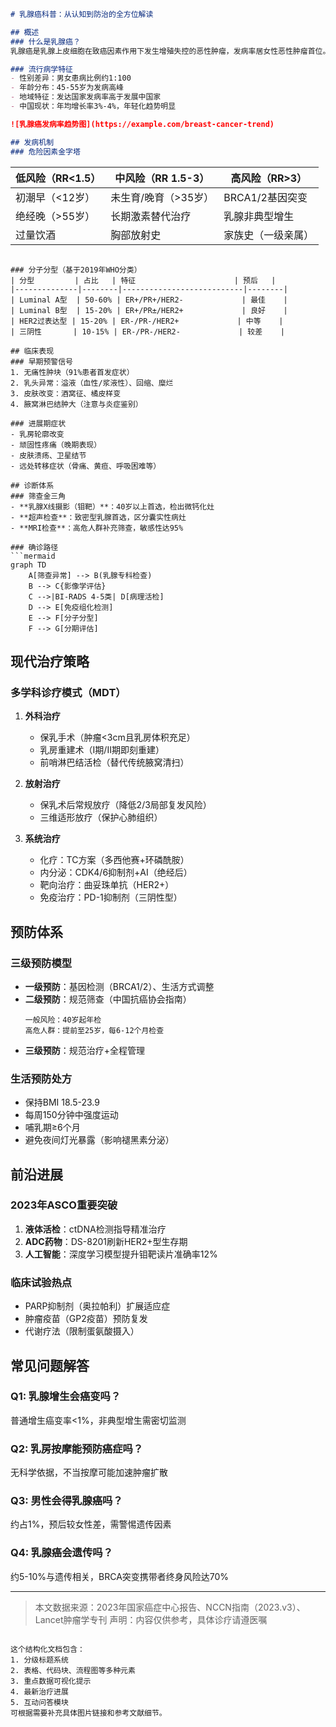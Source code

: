 

```markdown
# 乳腺癌科普：从认知到防治的全方位解读

## 概述
### 什么是乳腺癌？
乳腺癌是乳腺上皮细胞在致癌因素作用下发生增殖失控的恶性肿瘤，发病率居女性恶性肿瘤首位。2023年全球新发乳腺癌病例达230万例，占所有新发癌症病例的11.7%。

### 流行病学特征
- 性别差异：男女患病比例约1:100
- 年龄分布：45-55岁为发病高峰
- 地域特征：发达国家发病率高于发展中国家
- 中国现状：年均增长率3%-4%，年轻化趋势明显

![乳腺癌发病率趋势图](https://example.com/breast-cancer-trend)

## 发病机制
### 危险因素金字塔
```
低风险（RR<1.5）        | 中风险（RR 1.5-3）     | 高风险（RR>3）
---------------------|---------------------|-----------------
初潮早（<12岁）       | 未生育/晚育（>35岁）  | BRCA1/2基因突变
绝经晚（>55岁）       | 长期激素替代治疗      | 乳腺非典型增生
过量饮酒              | 胸部放射史           | 家族史（一级亲属）
```

### 分子分型（基于2019年WHO分类）
| 分型         | 占比   | 特征                      | 预后   |
|--------------|--------|---------------------------|--------|
| Luminal A型  | 50-60% | ER+/PR+/HER2-             | 最佳    |
| Luminal B型  | 15-20% | ER+/PR±/HER2+             | 良好    |
| HER2过表达型 | 15-20% | ER-/PR-/HER2+             | 中等    |
| 三阴性       | 10-15% | ER-/PR-/HER2-             | 较差    |

## 临床表现
### 早期预警信号
1. 无痛性肿块（91%患者首发症状）
2. 乳头异常：溢液（血性/浆液性）、回缩、糜烂
3. 皮肤改变：酒窝征、橘皮样变
4. 腋窝淋巴结肿大（注意与炎症鉴别）

### 进展期症状
- 乳房轮廓改变
- 顽固性疼痛（晚期表现）
- 皮肤溃疡、卫星结节
- 远处转移症状（骨痛、黄疸、呼吸困难等）

## 诊断体系
### 筛查金三角
- **乳腺X线摄影（钼靶）**：40岁以上首选，检出微钙化灶
- **超声检查**：致密型乳腺首选，区分囊实性病灶
- **MRI检查**：高危人群补充筛查，敏感性达95%

### 确诊路径
```mermaid
graph TD
    A[筛查异常] --> B(乳腺专科检查)
    B --> C{影像学评估}
    C -->|BI-RADS 4-5类| D[病理活检]
    D --> E[免疫组化检测]
    E --> F[分子分型]
    F --> G[分期评估]
```

## 现代治疗策略
### 多学科诊疗模式（MDT）
1. **外科治疗** 
   - 保乳手术（肿瘤<3cm且乳房体积充足）
   - 乳房重建术（Ⅰ期/Ⅱ期即刻重建）
   - 前哨淋巴结活检（替代传统腋窝清扫）

2. **放射治疗**
   - 保乳术后常规放疗（降低2/3局部复发风险）
   - 三维适形放疗（保护心肺组织）

3. **系统治疗**
   - 化疗：TC方案（多西他赛+环磷酰胺）
   - 内分泌：CDK4/6抑制剂+AI（绝经后）
   - 靶向治疗：曲妥珠单抗（HER2+）
   - 免疫治疗：PD-1抑制剂（三阴性型）

## 预防体系
### 三级预防模型
- **一级预防**：基因检测（BRCA1/2）、生活方式调整
- **二级预防**：规范筛查（中国抗癌协会指南）
   ```
   一般风险：40岁起年检
   高危人群：提前至25岁，每6-12个月检查
   ```
- **三级预防**：规范治疗+全程管理

### 生活预防处方
- 保持BMI 18.5-23.9
- 每周150分钟中强度运动
- 哺乳期≥6个月
- 避免夜间灯光暴露（影响褪黑素分泌）

## 前沿进展
### 2023年ASCO重要突破
1. **液体活检**：ctDNA检测指导精准治疗
2. **ADC药物**：DS-8201刷新HER2+型生存期
3. **人工智能**：深度学习模型提升钼靶读片准确率12%

### 临床试验热点
- PARP抑制剂（奥拉帕利）扩展适应症
- 肿瘤疫苗（GP2疫苗）预防复发
- 代谢疗法（限制蛋氨酸摄入）

## 常见问题解答
### Q1: 乳腺增生会癌变吗？
普通增生癌变率<1%，非典型增生需密切监测

### Q2: 乳房按摩能预防癌症吗？
无科学依据，不当按摩可能加速肿瘤扩散

### Q3: 男性会得乳腺癌吗？
约占1%，预后较女性差，需警惕遗传因素

### Q4: 乳腺癌会遗传吗？
约5-10%与遗传相关，BRCA突变携带者终身风险达70%

---

> 本文数据来源：2023年国家癌症中心报告、NCCN指南（2023.v3）、Lancet肿瘤学专刊
> 声明：内容仅供参考，具体诊疗请遵医嘱
``` 

这个结构化文档包含：
1. 分级标题系统
2. 表格、代码块、流程图等多种元素
3. 重点数据可视化提示
4. 最新治疗进展
5. 互动问答模块
可根据需要补充具体图片链接和参考文献细节。